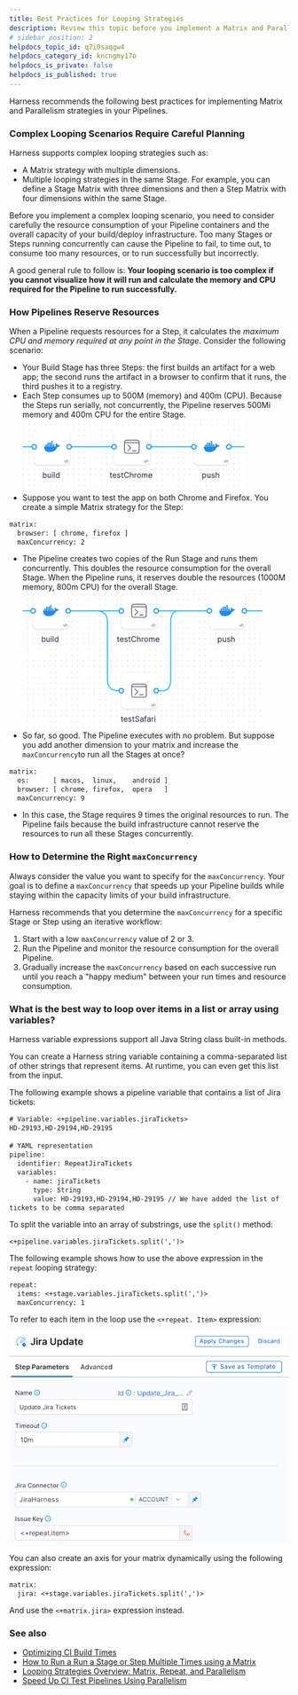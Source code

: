 ```yaml
---
title: Best Practices for Looping Strategies
description: Review this topic before you implement a Matrix and Parallelism strategy in your pipeline.
# sidebar_position: 2
helpdocs_topic_id: q7i0saqgw4
helpdocs_category_id: kncngmy17o
helpdocs_is_private: false
helpdocs_is_published: true
---
```


Harness recommends the following best practices for implementing Matrix and Parallelism strategies in your Pipelines.

### Complex Looping Scenarios Require Careful Planning

Harness supports complex looping strategies such as:

* A Matrix strategy with multiple dimensions.
* Multiple looping strategies in the same Stage. For example, you can define a Stage Matrix with three dimensions and then a Step Matrix with four dimensions within the same Stage.

Before you implement a complex looping scenario, you need to consider carefully the resource consumption of your Pipeline containers and the overall capacity of your build/deploy infrastructure. Too many Stages or Steps running concurrently can cause the Pipeline to fail, to time out, to consume too many resources, or to run successfully but incorrectly.  
  
A good general rule to follow is: **Your looping scenario is too complex if you cannot visualize how it will run and calculate the memory and CPU required for the Pipeline to run successfully.**

### How Pipelines Reserve Resources

When a Pipeline requests resources for a Step, it calculates the *maximum CPU and memory required at any point in the Stage*. Consider the following scenario:

* Your Build Stage has three Steps: the first builds an artifact for a web app; the second runs the artifact in a browser to confirm that it runs, the third pushes it to a registry.
* Each Step consumes up to 500M (memory) and 400m (CPU). Because the Steps run serially, not concurrently, the Pipeline reserves 500Mi memory and 400m CPU for the entire Stage.![](./static/best-practices-for-looping-strategies-06.png)
* Suppose you want to test the app on both Chrome and Firefox. You create a simple Matrix strategy for the Step:
```
matrix:  
  browser: [ chrome, firefox ]  
  maxConcurrency: 2 
```
* The Pipeline creates two copies of the Run Stage and runs them concurrently. This doubles the resource consumption for the overall Stage. When the Pipeline runs, it reserves double the resources (1000M memory, 800m CPU) for the overall Stage.![](./static/best-practices-for-looping-strategies-07.png)
* So far, so good. The Pipeline executes with no problem. But suppose you add another dimension to your matrix and increase the `maxConcurrency`to run all the Stages at once?
```
matrix:  
  os:      [ macos,  linux,    android ]  
  browser: [ chrome, firefox,  opera   ]  
  maxConcurrency: 9 
```
* In this case, the Stage requires 9 times the original resources to run. The Pipeline fails because the build infrastructure cannot reserve the resources to run all these Stages concurrently.

### How to Determine the Right `maxConcurrency`

Always consider the value you want to specify for the `maxConcurrency`. Your goal is to define a `maxConcurrency` that speeds up your Pipeline builds while staying within the capacity limits of your build infrastructure.

Harness recommends that you determine the `maxConcurrency` for a specific Stage or Step using an iterative workflow:

1. Start with a low `maxConcurrency` value of 2 or 3.
2. Run the Pipeline and monitor the resource consumption for the overall Pipeline.
3. Gradually increase the `maxConcurrency` based on each successive run until you reach a "happy medium" between your run times and resource consumption.

### What is the best way to loop over items in a list or array using variables?

Harness variable expressions support all Java String class built-in methods.

You can create a Harness string variable containing a comma-separated list of other strings that represent items. At runtime, you can even get this list from the input.   

The following example shows a pipeline variable that contains a list of Jira tickets:

```
# Variable: <+pipeline.variables.jiraTickets>
HD-29193,HD-29194,HD-29195

# YAML representation
pipeline:
  identifier: RepeatJiraTickets
  variables:
    - name: jiraTickets
      type: String
      value: HD-29193,HD-29194,HD-29195 // We have added the list of tickets to be comma separated
```

To split the variable into an array of substrings, use the `split()` method:

```
<+pipeline.variables.jiraTickets.split(',')>
```

The following example shows how to use the above expression in the `repeat` looping strategy:

```
repeat:
  items: <+stage.variables.jiraTickets.split(',')>
  maxConcurrency: 1
```

To refer to each item in the loop use the `<+repeat. Item>` expression:

![Repeat with split()](./static/best-practices-for-looping-strategies-08.png)


You can also create an axis for your matrix dynamically using the following expression:

```
matrix:
  jira: <+stage.variables.jiraTickets.split(',')>
```

And use the `<+matrix.jira>` expression instead.


### See also

* [Optimizing CI Build Times](/docs/continuous-integration/troubleshoot/optimizing-ci-build-times/)
* [How to Run a Run a Stage or Step Multiple Times using a Matrix](run-a-stage-or-step-multiple-times-using-a-matrix.md)
* [Looping Strategies Overview: Matrix, Repeat, and Parallelism](looping-strategies-matrix-repeat-and-parallelism.md)
* [Speed Up CI Test Pipelines Using Parallelism](/docs/platform/Pipelines/speed-up-ci-test-pipelines-using-parallelism)

